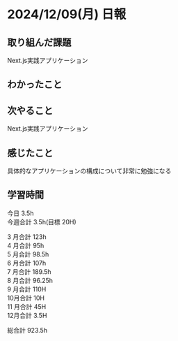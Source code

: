 # 2024/12/09(月) 日報

## 取り組んだ課題
Next.js実践アプリケーション

## わかったこと


## 次やること
Next.js実践アプリケーション

## 感じたこと
具体的なアプリケーションの構成について非常に勉強になる

## 学習時間

今日 3.5h
<br />
今週合計 3.5h(目標 20H)
<br />

3 月合計 123h
<br />
4 月合計 95h
<br />
5 月合計 98.5h
<br />
6 月合計 107h
<br />
7 月合計 189.5h
<br />
8 月合計 96.25h
<br />
9 月合計 110H
<br />
10月合計 10H
<br />
11 月合計 45H
<br />
12月合計 3.5H

総合計 923.5h
